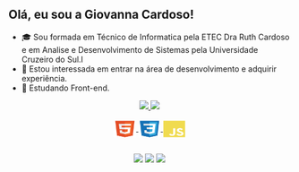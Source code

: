 ## Olá, eu sou a Giovanna Cardoso!

- 🎓 Sou formada em Técnico de Informatica pela ETEC Dra Ruth Cardoso e em Analise e Desenvolvimento de Sistemas pela Universidade Cruzeiro do Sul.I
- 👀 Estou interessada em entrar na área de desenvolvimento e adquirir experiência.
- 🌱 Estudando Front-end.

<div align="center">
  <a href="https://github.com/giovanna-cardoso">
  <img height="150em" src="https://github-readme-stats.vercel.app/api?username=giovanna-cardoso&show_icons=true&theme=synthwave&include_all_commits=true&count_private=true"/>
  <img height="150em" src="https://github-readme-stats.vercel.app/api/top-langs/?username=giovanna-cardoso&layout=compact&langs_count=7&theme=synthwave"/>
</div>

<div align="center">
<br>
  <img align="center" alt="Gi-HTML" height="30" width="40" src="https://raw.githubusercontent.com/devicons/devicon/master/icons/html5/html5-original.svg">
  <img align="center" alt="Gi-CSS" height="30" width="40" src="https://raw.githubusercontent.com/devicons/devicon/master/icons/css3/css3-original.svg">
  <img align="center" alt="Gi-Js" height="30" width="40" src="https://raw.githubusercontent.com/devicons/devicon/master/icons/javascript/javascript-plain.svg">

</div>

##

<div align="center">

  <a href="https://instagram.com/darkliax" target="_blank"><img src="https://img.shields.io/badge/-Instagram-%23E4405F?style=for-the-badge&logo=instagram&logoColor=white" target="_blank"></a>
  <a href = "mailto:giovanna.e.cardoso@gmail.com"><img src="https://img.shields.io/badge/-Gmail-%23333?style=for-the-badge&logo=gmail&logoColor=white" target="_blank"></a>
  <a href="https://www.linkedin.com/in/giovanna-cardoso-9487b5139/" target="_blank"><img src="https://img.shields.io/badge/-LinkedIn-%230077B5?style=for-the-badge&logo=linkedin&logoColor=white" target="_blank"></a>

</div>
